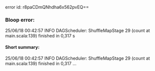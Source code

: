 error id: r8paCDmQNhdha6x562pvEQ==
### Bloop error:

25/06/18 00:42:57 INFO DAGScheduler: ShuffleMapStage 29 (count at main.scala:139) finished in 0,317 s
#### Short summary: 

25/06/18 00:42:57 INFO DAGScheduler: ShuffleMapStage 29 (count at main.scala:139) finished in 0,317 ...